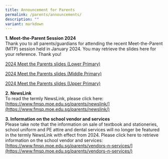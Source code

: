 ```yaml
---
title: Announcement for Parents
permalink: /parents/announcements/
description: ""
variant: markdown
---
```

**1. Meet-the-Parent Session 2024**
<br>Thank you to all parents/guardians for attending the recent Meet-the-Parent (MTP) session held in January 2024. You may retrieve the slides here for your reference. Thank you!

[2024 Meet the Parents slides (Lower Primary)](/files/2024/2024_FMSP_MTP_LP__For_Parents_.pdf)

[2024 Meet the Parents slides (Middle Primary)](/files/2024/2024_FMSP_MTP_MP__For_Parents_.pdf)

[2024 Meet the Parents slides (Upper Primary)](/files/2024/2024_FMSP_MTP_UP__For_Parents_.pdf)

**2. NewsLink**
<br>To read the termly NewsLink, please click here:
[https://www.fmsp.moe.edu.sg/parents/newslink/](https://www.fmsp.moe.edu.sg/parents/newslink/)

**3. Information on the school vendor and services**
<br>Please take note that the information on sale of textbook and stationeries, school uniform and PE attire and dental services will no longer be featured in the termly NewsLink with effect from 2024. Please click here to retrieve information on the school vendor and services: 
[https://www.fmsp.moe.edu.sg/parents/vendors-n-services/](https://www.fmsp.moe.edu.sg/parents/vendors-n-services/)